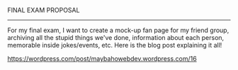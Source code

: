 FINAL EXAM PROPOSAL
****************************

For my final exam, I want to create a mock-up fan page for my friend group, archiving all the stupid things we've done, information about each person, memorable inside jokes/events, etc. Here is the blog post explaining it all! 

https://wordpress.com/post/maybahowebdev.wordpress.com/16